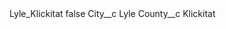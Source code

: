<?xml version="1.0" encoding="UTF-8"?>
<CustomMetadata xmlns="http://soap.sforce.com/2006/04/metadata" xmlns:xsi="http://www.w3.org/2001/XMLSchema-instance" xmlns:xsd="http://www.w3.org/2001/XMLSchema">
    <label>Lyle_Klickitat</label>
    <protected>false</protected>
    <values>
        <field>City__c</field>
        <value xsi:type="xsd:string">Lyle</value>
    </values>
    <values>
        <field>County__c</field>
        <value xsi:type="xsd:string">Klickitat</value>
    </values>
</CustomMetadata>
